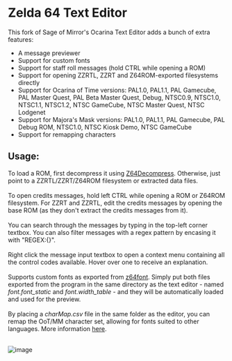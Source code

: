 <h1>Zelda 64 Text Editor</h1>

This fork of Sage of Mirror's Ocarina Text Editor adds a bunch of extra features:

* A message previewer
* Support for custom fonts
* Support for staff roll messages (hold CTRL while opening a ROM)
* Support for opening ZZRTL, ZZRT and Z64ROM-exported filesystems directly
* Support for Ocarina of Time versions: PAL1.0, PAL1.1, PAL Gamecube, PAL Master Quest, PAL Beta Master Quest, Debug, NTSC0.9, NTSC1.0, NTSC1.1, NTSC1.2, NTSC GameCube, NTSC Master Quest, NTSC Lodgenet
* Support for Majora's Mask versions: PAL1.0, PAL1.1, PAL Gamecube, PAL Debug ROM, NTSC1.0, NTSC Kiosk Demo, NTSC GameCube
* Support for remapping characters 

<h2>Usage:</h2>
To load a ROM, first decompress it using <a href="https://github.com/z64tools/z64decompress">Z64Decompress</a>. Otherwise, just point to a ZZRTL/ZZRT/Z64ROM filesystem or extracted data files.
<br><br>
To open credits messages, hold left CTRL while opening a ROM or Z64ROM filesystem. For ZZRT and ZZRTL, edit the credits messages by opening the base ROM (as they don't extract the credits messages from it).
<br><br>
You can search through the messages by typing in the top-left corner textbox. You can also filter messages with a regex pattern by encasing it with "REGEX:{}".
<br><br>
Right click the message input textbox to open a context menu containing all the control codes available. Hover over one to receive an explanation.
<br><br>
Supports custom fonts as exported from <a href="https://github.com/z64me/z64font">z64font</a>. Simply put both files exported from the program in the same directory as the text editor - named <i>font.font_static</i> and <i>font.width_table</i> - and they will be automatically loaded and used for the preview.
<br><br>
By placing a <i>charMap.csv</i> file in the same folder as the editor, you can remap the OoT/MM character set, allowing for fonts suited to other languages. More information <a href="https://github.com/skawo/Zelda64-Text-Editor/releases/tag/v.3.32">here</a>.
<br><br>

![image](https://github.com/skawo/Zelda64-Text-Editor/assets/43761362/57cc981d-0b8c-42d1-91ef-90d45fbf89e3)

